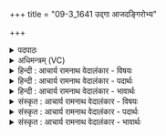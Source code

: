 +++
title = "09-3_1641 उद्गा आजदङ्गिरोभ्य"

+++
<details><summary>पदपाठः</summary>

उत्। गाः। आ꣣जत्। अ꣡ङ्गि꣢꣯रोभ्यः। आ꣣विः꣢। आ꣣। विः꣢। कृ꣣ण्व꣢न्। गु꣡हा꣢꣯। स꣣तीः꣢। अ꣢र्वा꣡ञ्च꣢म्। नु꣣नुदे। वल꣢म्। १६४१।
</details>

<details><summary>अधिमन्त्रम् (VC)</summary>

- इन्द्रः
- गोषूक्त्यश्वसूक्तिनौ काण्वायनौ
- गायत्री
- षड्जः
</details>

<details><summary>हिन्दी : आचार्य रामनाथ वेदालंकार - विषयः</summary>

आगे फिर उसी विषय को कहा गया है।
</details>

<details><summary>हिन्दी : आचार्य रामनाथ वेदालंकार - पदार्थः</summary>

पदार्थान्वय -  इन्द्र नामक बलवान् जीवात्मा(अर्वाञ्चम्)अपने सामने आये हुए(वलम्)पूर्व मन्त्र में कह गए आवरण डालनेवाले विघ्न-समूह को(नुनुदे)परे धकेल देता है और(गुहा सतीः)गुफा में छिपी हुई(गाः)अध्यात्म-प्रकाश की किरणों को(अड़्गिरोभ्यः)प्राणायाम के अभ्यासियों के लिए(उद् आजत्)बाहर निकाल लाता है ॥३॥
</details>

<details><summary>हिन्दी : आचार्य रामनाथ वेदालंकार - भावार्थः</summary>

भावार्थ -  जिन विघ्न-जालों से घिरे हुए योगाभ्यासी लोग विवेक-ख्याति के प्रकाश को वा परमात्मा के प्रकाश को नहीं प्राप्त कर पाते उन विघ्नों को प्रयत्नशील जीवात्मा परमात्मा की कृपा से पराजित करके लक्ष्य-प्राप्ति में सफल हो जाता है ॥३॥
</details>

<details><summary>संस्कृत : आचार्य रामनाथ वेदालंकार - विषयः</summary>

अथ पुनरपि स एव विषय उच्यते।
</details>

<details><summary>संस्कृत : आचार्य रामनाथ वेदालंकार - पदार्थः</summary>

पदार्थान्वय -  (इन्द्रः)बलवान् जीवात्मा(अर्वाञ्चम्)स्वाभिमुखमागतम्(वलम्)पूर्वमन्त्रोक्तम् आवरकं विघ्नसमूहम्(नुनुदे)पराङ्नुदति,प्रक्षिपति।(गुहा सतीः)गुहायां विद्यमानाः,प्रच्छन्नाः।[गुहा इत्यत्र‘सुपां सुलुक्०’। अ० ७।१।३९ इति सप्तम्या लुक्।] (गाः)अध्यात्मप्रकाशरश्मीन्(अङ्गिरोभ्यः)प्राणायामाभ्यासिभ्यः(उद् आजत्)उत्प्रापयति ॥३॥
</details>

<details><summary>संस्कृत : आचार्य रामनाथ वेदालंकार - भावार्थः</summary>

भावार्थ -  यैर्विघ्नजालैः परिवृता योगाभ्यासिनो विवेकख्यातिप्रकाशं परमात्मप्रकाशं वा नाधिगन्तुं पारयन्ति तान् विघ्नान् प्रयत्नशीलो जीवात्मा परमात्मकृपया पराजित्य लक्ष्यं प्राप्तुं सफलो जायते ॥३॥
</details>